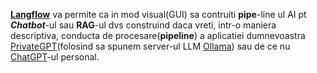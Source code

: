 [**Langflow**](https://www.langflow.org/) va permite ca in mod visual(GUI) sa contruiti **pipe**-line ul AI pt ***Chatbot***-ul sau **RAG**-ul dvs construind daca vreti, intr-o maniera descriptiva, conducta de procesare(**pipeline**) a aplicatiei dumnevoastra [PrivateGPT](https://github.com/ollama/ollama/tree/main/examples/langchain-python-rag-privategpt)(folosind sa spunem server-ul LLM [Ollama](https://ollama.com/download/windows)) sau de ce nu [ChatGPT](https://chatgpt.com/)-ul personal.
